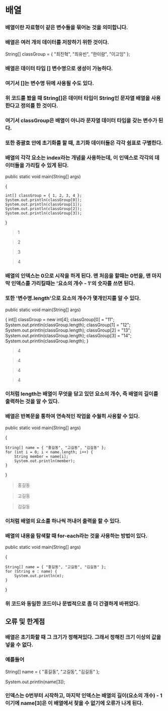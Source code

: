 # 배열
### 배열이란 자료형이 같은 변수들을 묶어논 것을 의미합니다.
### 배열은 여러 개의 데이터를 저장하기 위한 것이다.
String[] classGroup = { "최진혁", "최유빈", "한이람", "이고잉" };
### 배열은 데이터 타입 [] 변수명으로 생성이 가능하다.
### 여기서 []는 변수명 뒤에 사용될 수도 있다.
### 위 코드를 봤을 때 String[]은 데이터 타입이 String인 문자열 배열을 사용한다고 정의를 한 것이다.
### 여기서 classGroup은 배열이 아니라 문자열 데이터 타입을 갖는 변수가 된다.
### 또한 중괄호 안에 초기화를 할 때, 초기화 데이터들은 각각 쉼표로 구별한다.
### 배열의 각각 요소는 index라는 개념을 사용하는데, 이 인덱스로 각각의 데이터들을 가리킬 수 있게 된다.
public static void main(String[] args)

{

    int[] classGroup = { 1, 2, 3, 4 };
    System.out.println(classGroup[0]);
    System.out.println(classGroup[1]);
    System.out.println(classGroup[2]);
    System.out.println(classGroup[3]);
}
> 1

> 2

> 3

> 4
### 배열의 인덱스는 0으로 시작을 하게 된다. 맨 처음을 할때는 0번을, 맨 마지막 인덱스를 가리킬때는 '요소의 개수 - 1'의 숫자를 쓰면 된다.
### 또한 '변수명.length'으로 요소의 개수가 몇개인지를 알 수 있다.
public static void main(String[] args)

{
    int[] classGroup = new int[4];
    classGroup[0] = "11";
    System.out.println(classGroup.length);
    classGroup[1] = "12";
    System.out.println(classGroup.length);
    classGroup[2] = "13";
    System.out.println(classGroup.length);
    classGroup[3] = "14";
    System.out.println(classGroup.length);
}
> 4

> 4

> 4

> 4
### 이처럼 length는 배열이 무엇을 담고 있던 요소의 개수, 즉 배열의 길이를 출력하는 것을 알 수 있다.
### 배열은 반복문을 통하여 연속적인 작업을 수월히 사용할 수 있다.
 public static void main(String[] args)
 
 {
 
    String[] name = { "홍길동", "고길동", "김길동" };
    for (int i = 0; i < name.length; i++) {
        String member = name[i];
        System.out.println(member);
    }
}
> 홍길동

> 고길동

> 김길동
### 이처럼 배열의 요소를 하나씩 꺼내어 출력을 할 수 있다.
### 배열의 내용을 탐색할 때 for-each라는 것을 사용하는 방법이 있다.
public static void main(String[] args)

{

    String[] name = { "홍길동", "고길동", "김길동" };
    for (String e : name) {
        System.out.println(e);
    }
}
### 위 코드와 동일한 코드이나 문법적으로 좀 더 간결하게 바뀌었다.
## 오류 및 한계점
### 배열은 초기화할 때 그 크기가 정해져있다. 그래서 정해진 크기 이상의 값을 넣을 수 없다.
### 예를들어
String[] name = { "홍길동", "고길동", "김길동" };

System.out.println(name[3]);
### 인덱스는 0번부터 시작하고, 마지막 인덱스는 배열의 길이(요소의 개수) - 1이기에 name[3]은 이 배열에서 찾을 수 없기에 오류가 나게 된다.